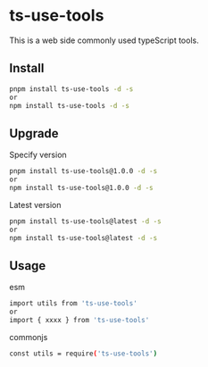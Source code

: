 # ts-use-tools

This is a web side commonly used typeScript tools.

## Install

```sh
pnpm install ts-use-tools -d -s
or
npm install ts-use-tools -d -s
```

## Upgrade

Specify version

```sh
pnpm install ts-use-tools@1.0.0 -d -s
or
npm install ts-use-tools@1.0.0 -d -s
```

Latest version

```sh
pnpm install ts-use-tools@latest -d -s
or
npm install ts-use-tools@latest -d -s
```

## Usage

esm

```sh
import utils from 'ts-use-tools'
or
import { xxxx } from 'ts-use-tools'
```

commonjs

```sh
const utils = require('ts-use-tools')
```
